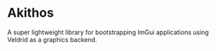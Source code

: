 # Akithos
A super lightweight library for bootstrapping ImGui applications using Veldrid as a graphics backend.
